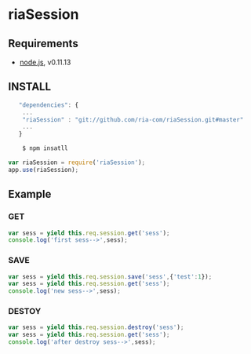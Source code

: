 riaSession
=======

## Requirements

* [node.js](http://nodejs.org/), v0.11.13

## INSTALL


```js
   "dependencies": {
    ...
    "riaSession" : "git://github.com/ria-com/riaSession.git#master"
    ...
   }
```
```bash
    $ npm insatll
```

```js
var riaSession = require('riaSession');
app.use(riaSession);
```

## Example

###  GET

```js
var sess = yield this.req.session.get('sess');
console.log('first sess-->',sess);
```

###  SAVE

```js
var sess = yield this.req.session.save('sess',{'test':1});
var sess = yield this.req.session.get('sess');
console.log('new sess-->',sess);
```

###  DESTOY

```js
var sess = yield this.req.session.destroy('sess');
var sess = yield this.req.session.get('sess');
console.log('after destroy sess-->',sess);
```